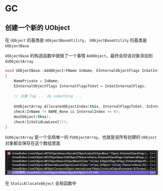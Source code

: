# GC

## 创建一个新的 UObject

在 `UObject` 的基类是 `UObjectBaseUtility`， `UObjectBaseUtility` 的基类是 `UObjectBase`

`UObjectBase` 的构造函数中就做了一个事情 `AddObject`，最终会将该对象添加到 `GUObjectArray`

```cpp
void UObjectBase::AddObject(FName InName, EInternalObjectFlags InSetInternalFlags, int32 InInternalIndex, int32 InSerialNumber)
{
	NamePrivate = InName;
	EInternalObjectFlags InternalFlagsToSet = InSetInternalFlags;
    
    // 设置 Tag ... do something ...

	GUObjectArray.AllocateUObjectIndex(this, InternalFlagsToSet, InInternalIndex, InSerialNumber);
	check(InName != NAME_None && InternalIndex >= 0);
	HashObject(this);
	check(IsValidLowLevel());
}
```

`GUObjectArray` 是一个全局唯一的 `FUObjectArray`，也就是说所有创建的 `UObject` 对象都会保存在这个数组里面

![](Image/001.png)

在 `StaticAllocateObject` 全局函数中


